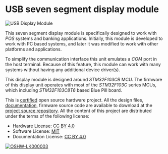 
# USB seven segment display module

![USB Display Module](https://raw.githubusercontent.com/wiki/dilshan/usb-external-display/images/main-image-small.jpg)

This seven segment display module is specifically designed to work with *POS* systems and banking applications. Initially, this module is developed to work with PC based systems, and later it was modified to work with other platforms and applications.

To simplify the communication interface this unit emulates a *COM* port in the host terminal. Because of this feature, this module can work with many systems without having any additional device driver(s).

This display module is designed around *STM32F103CB* MCU. The firmware of this display unit operates with most of the *STM32F103C* series MCUs, which including *STM32F103C8T6* based Blue Pill board. 

This is [certified](https://certification.oshwa.org/lk000003.html) open source hardware project. All the design files, [documentation](https://github.com/dilshan/usb-external-display/wiki), firmware source code are available to download at the [project source repository](https://github.com/dilshan/usb-external-display/releases). All the content of this project are distributed under the terms of the following license:

-   Hardware License: [CC BY 4.0](https://creativecommons.org/licenses/by/4.0/)
-   Software License: [MIT](https://github.com/dilshan/usb-external-display/blob/master/LICENSE)
-   Documentation License: [CC BY 4.0](https://creativecommons.org/licenses/by/4.0/)

[![OSHW-LK000003](https://raw.githubusercontent.com/wiki/dilshan/usb-external-display/images/OSHW_mark_LK000003.png)](https://certification.oshwa.org/lk000003.html)

